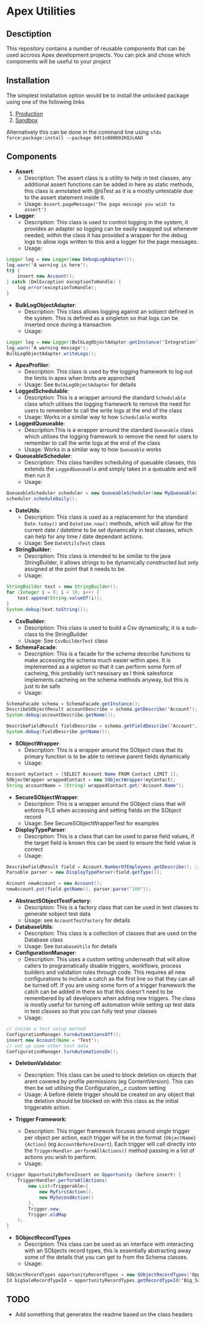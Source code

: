 # Apex Utilities

## Desctiption

This repository contains a number of reusable components that can be used accross Apex development projects. You can pick and chose which components will be useful to your project

## Installation

The simplest installation option would be to install the unlocked package using one of the following links

1. [Production](https://login.salesforce.com/packaging/installPackage.apexp?p0=)
2. [Sandbox](https://test.salesforce.com/packaging/installPackage.apexp?p0=)

Alternatively this can be done in the command line using `sfdx force:package:install --package 04t1n000002KQJcAAO`

## Components

- **Assert**:
  - Description: The assert class is a utility to help in test classes, any additional assert functions can be added in here as static methods, this class is annotated with @isTest as it is a mostly untestable due to the assert statement inside it.
  - Usage: `Assert.pageMessage('The page message you wish to assert')`
- **Logger**:
  - Description: This class is used to control logging in the system, it provides an adapter so logging can be easily swapped out whenever needed, within the class it has provided a wrapper for the debug logs to allow logs written to this and a logger for the page messages.
  - Usage:

```java
Logger log = new Logger(new DebugLogAdapter());
log.warn('A warning is here');
try {
    insert new Account();
} catch (DmlException exceptionToHandle) {
    log.error(exceptionToHandle);
}
```

- **BulkLogObjectAdapter**:
  - Description: This class allows logging against an sobject defined in the system. This is defined as a singleton so that logs can be inserted once during a transaction
  - Usage:

```java
Logger log = new Logger(BulkLogObjectAdapter.getInstance('Integration'));
log.warn('A warning message');
BulkLogObjectAdapter.writeLogs();
```

- **ApexProfiler**:
  - Description: This class is used by the logging framework to log out the limits in apex when limits are approched
  - Usage: See `BulkLogObjectAdapter` for details
- **LoggedSchedulable**:
  - Description: This is a wrapper arround the standard `Schedulable` class which utilises the logging framework to remove the need for users to remember to call the write logs at the end of the class
  - Usage: Works in a similar way to how `Schedulable` works
- **LoggedQueueable**:
  - Description:This is a wrapper arround the standard `Queueable` class which utilises the logging framework to remove the need for users to remember to call the write logs at the end of the class
  - Usage: Works in a similar way to how `Queueable` works
- **QueueableScheduler**:
  - Description: This class handles scheduling of queuable classes, this extends the `LoggedQueueable` and simply takes in a queuable and will then run it
  - Usage:

```java
QueueableScheduler scheduler = new QueueableScheduler(new MyQueueable());
scheduler.scheduleDaily();
```

- **DateUtils**:
  - Description: This class is used as a replacement for the standard `Date.today()` and `Datetime.now()` methods, which will allow for the current date / datetime to be set dynamically in test classes, which can help for any time / date dependant actions.
  - Usage: See `DateUtilsTest` class
- **StringBuilder**:
  - Description: This class is intended to be similar to the java StringBuilder, it allows strings to be dynamically constructed but only assigned at the point that it needs to be.
  - Usage:

```java
StringBuilder text = new StringBuilder();
for (Integer i = 0; i < 10; i++) {
    text.append(String.valueOf(i));
}
System.debug(text.toString());
```

- **CsvBuilder**:
  - Description: This class is used to build a Csv dynamically, it is a sub-class to the StringBuilder
  - Usage: See `CsvBuilderTest` class
- **SchemaFacade**:
  - Description: This is a facade for the schema describe functions to make accessing the schema much easier within apex. It is implemented as a sigleton so that it can perform some form of cacheing, this probably isn't nessisary as I think salesforce implements cacheing on the schema methods anyway, but this is just to be safe
  - Usage:

```java
SchemaFacade schema = SchemaFacade.getInstance();
DescribeSObjectResult accountDescribe = schema.getDescribe('Account');
System.debug(accountDescribe.getName());

DescribeFieldResult fieldDescribe = schema.getFieldDescribe('Account', 'Name');
System.debug(fieldDescribe.getName());
```

- **SObjectWrapper**:
  - Description: This is a wrapper around the SObject class that its primary function is to be able to retrieve parent fields dynamically
  - Usage:

```java
Account myContact = [SELECT Account.Name FROM Contact LIMIT 1];
SObjectWrapper wrappedContact = new SObjectWrapper(myContact);
String accountName = (String) wrappedContact.get('Account.Name');
```

- **SecureSObjectWrapper**:
  - Description: This is a wrapper around the SObject class that will enforce FLS when accessing and setting fields on the SObject record
  - Usage: See SecureSObjectWrapperTest for examples
- **DisplayTypeParser**:
  - Description: This is a class that can be used to parse field values, if the target field is known this can be used to ensure the field value is correct
  - Usage:

```java
DescribeFieldResult field = Account.NumberOfEmployees.getDescribe(); // this would be more dynamic
Parsable parser = new DisplayTypeParser(field.getType());

Account newAccount = new Account();
newAccount.put(field.getName(), parser.parse('100'));
```

- **AbstractSObjectTestFactory**:
  - Description: This is a factory class that can be used in test classes to generate sobject test data
  - Usage: see `AccountTestFactory` for details
- **DatabaseUtils**:
  - Description: This class is a collection of classes that are used on the Database class
  - Usage: See `DatabaseUtils` for details
- **ConfigurationManager**:
  - Description: This uses a custom setting underneath that will allow callers to programatically disable triggers, workflows, process builders and validation rules through code. This requires all new configurations to include a catch as the first line so that they can all be turned off. If you are using some form of a trigger framework the catch can be added in there so that this doesn't need to be remembered by all developers when adding new triggers. The class is mostly useful for turning off automation while setting up test data in test classes so that you can fully test your classes
  - Usage:

```java
// inside a test setup method
ConfigurationManager.turnAutomationsOff();
insert new Account(Name = 'Test');
// set up some other test data
ConfigurationManager.turnAutomationsOn();
```

- **DeletionValidator**:

  - Description: This class can be used to block deletion on objects that arent covered by profile permissions (eg ContentVersion). This can then be set utilising the Configuration\_\_c custom setting
  - Usage: A before delete trigger should be created on any object that the deletion should be blocked on with this class as the initial triggerable action.

- **Trigger Framework**:
  - Description: This trigger framework focuses around single trigger per object per action, each trigger will be in the format `{ObjectName}{Action}` (eg `AccountBeforeInsert`). Each trigger will call directly into the `TriggerHandler.performAllActions()` method passing in a list of actions you wish to perform.
  - Usage:

```java
trigger OpportunityBeforeInsert on Opportunity (before insert) {
    TriggerHandler.performAllActions(
        new List<Triggerable>{
            new MyFirstAction(),
            new MySecondAction()
        },
        Trigger.new,
        Trigger.oldMap
    );
}
```
- **SObjectRecordTypes**
  - Description: This class can be used as an interface with interacting with an SObjects record types, this is essentially abstracting away some of the details that you can get to from the Schema classes.
  - Usage:

```java
SObjectRecordTypes opportunityRecordTypes = new SObjectRecordTypes('Opportunity');
Id bigSaleRecordTypeId = opportunityRecordTypes.getRecordTypeId('Big_Sale')
```

## TODO

- Add something that generates the readme based on the class headers